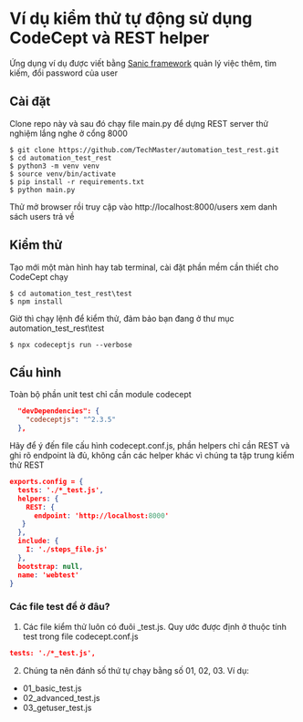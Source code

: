 # Ví dụ kiểm thử tự động sử dụng CodeCept và REST helper

Ứng dụng ví dụ được viết bằng [Sanic framework](https://github.com/huge-success/sanic)
quản lý việc thêm, tìm kiếm, đổi password của user

## Cài đặt

Clone repo này và sau đó chạy file main.py để dựng REST server thử nghiệm lắng nghe ở cổng 8000

```shell
$ git clone https://github.com/TechMaster/automation_test_rest.git
$ cd automation_test_rest
$ python3 -m venv venv
$ source venv/bin/activate
$ pip install -r requirements.txt
$ python main.py
```
Thử mở browser rồi truy cập vào http://localhost:8000/users xem danh sách users trả về

## Kiểm thử

Tạo mới một màn hình hay tab terminal, cài đặt phần mềm cần thiết cho CodeCept chạy
```shell
$ cd automation_test_rest\test
$ npm install
```

Giờ thì chạy lệnh để kiểm thử, đảm bảo bạn đang ở thư mục automation_test_rest\test
```shell
$ npx codeceptjs run --verbose
```

## Cấu hình
Toàn bộ phần unit test chỉ cần module codecept
```json
  "devDependencies": {
    "codeceptjs": "^2.3.5"
  },
```

Hãy để ý đến file cấu hình codecept.conf.js, phần helpers chỉ cần REST và ghi rõ endpoint là đủ, không cần các helper khác vì chúng ta tập trung kiểm thử REST
```json
exports.config = {
  tests: './*_test.js',
  helpers: {
    REST: {
      endpoint: 'http://localhost:8000'
   }
  },
  include: {
    I: './steps_file.js'
  },
  bootstrap: null,
  name: 'webtest'  
}
```

### Các file test để ở đâu?

1. Các file kiểm thử luôn có đuôi _test.js. Quy ước được định ở thuộc tính test trong file codecept.conf.js
```json
tests: './*_test.js',
```

2. Chúng ta nên đánh số thứ tự chạy bằng số 01, 02, 03. Ví dụ:
  - 01_basic_test.js
  - 02_advanced_test.js
  - 03_getuser_test.js